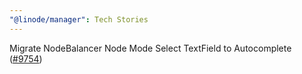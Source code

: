 ```yaml
---
"@linode/manager": Tech Stories
---
```


Migrate NodeBalancer Node Mode Select TextField to Autocomplete ([#9754](https://github.com/linode/manager/pull/9754))
